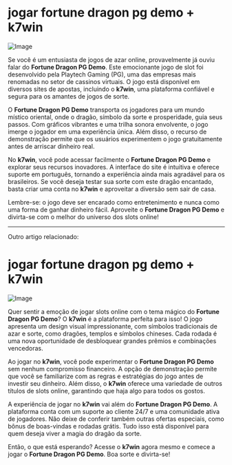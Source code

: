 # jogar fortune dragon pg demo + k7win

![Image](https://github.com/user-attachments/assets/b9de9dee-b60e-46a0-9e49-3c6ca594ed6f)

Se você é um entusiasta de jogos de azar online, provavelmente já ouviu falar do **Fortune Dragon PG Demo**. Este emocionante jogo de slot foi desenvolvido pela Playtech Gaming (PG), uma das empresas mais renomadas no setor de cassinos virtuais. O jogo está disponível em diversos sites de apostas, incluindo o **k7win**, uma plataforma confiável e segura para os amantes de jogos de sorte.

O **Fortune Dragon PG Demo** transporta os jogadores para um mundo místico oriental, onde o dragão, símbolo da sorte e prosperidade, guia seus passos. Com gráficos vibrantes e uma trilha sonora envolvente, o jogo imerge o jogador em uma experiência única. Além disso, o recurso de demonstração permite que os usuários experimentem o jogo gratuitamente antes de arriscar dinheiro real.

No **k7win**, você pode acessar facilmente o **Fortune Dragon PG Demo** e explorar seus recursos inovadores. A interface do site é intuitiva e oferece suporte em português, tornando a experiência ainda mais agradável para os brasileiros. Se você deseja testar sua sorte com este dragão encantado, basta criar uma conta no **k7win** e aproveitar a diversão sem sair de casa.

Lembre-se: o jogo deve ser encarado como entretenimento e nunca como uma forma de ganhar dinheiro fácil. Aproveite o **Fortune Dragon PG Demo** e divirta-se com o melhor do universo dos slots online!

---

Outro artigo relacionado:

# jogar fortune dragon pg demo + k7win

![Image](https://github.com/user-attachments/assets/b9de9dee-b60e-46a0-9e49-3c6ca594ed6f)

Quer sentir a emoção de jogar slots online com o tema mágico do **Fortune Dragon PG Demo**? O **k7win** é a plataforma perfeita para isso! O jogo apresenta um design visual impressionante, com símbolos tradicionais de azar e sorte, como dragões, templos e símbolos chineses. Cada rodada é uma nova oportunidade de desbloquear grandes prêmios e combinações vencedoras.

Ao jogar no **k7win**, você pode experimentar o **Fortune Dragon PG Demo** sem nenhum compromisso financeiro. A opção de demonstração permite que você se familiarize com as regras e estratégias do jogo antes de investir seu dinheiro. Além disso, o **k7win** oferece uma variedade de outros títulos de slots online, garantindo que haja algo para todos os gostos.

A experiência de jogar no **k7win** vai além do **Fortune Dragon PG Demo**. A plataforma conta com um suporte ao cliente 24/7 e uma comunidade ativa de jogadores. Não deixe de conferir também outras ofertas especiais, como bônus de boas-vindas e rodadas grátis. Tudo isso está disponível para quem deseja viver a magia do dragão da sorte.

Então, o que está esperando? Acesse o **k7win** agora mesmo e comece a jogar o **Fortune Dragon PG Demo**. Boa sorte e divirta-se!